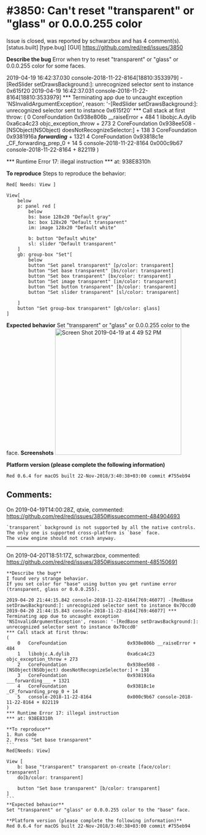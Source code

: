 
#3850: Can't reset "transparent" or "glass" or 0.0.0.255 color
================================================================================
Issue is closed, was reported by schwarzbox and has 4 comment(s).
[status.built] [type.bug] [GUI]
<https://github.com/red/red/issues/3850>

**Describe the bug**
Error when try to reset "transparent" or "glass" or 0.0.0.255 color for some faces.

2019-04-19 16:42:37.030 console-2018-11-22-8164[18810:3533979] -[RedSlider setDrawsBackground:]: unrecognized selector sent to instance 0x615f20
2019-04-19 16:42:37.031 console-2018-11-22-8164[18810:3533979] *** Terminating app due to uncaught exception 'NSInvalidArgumentException', reason: '-[RedSlider setDrawsBackground:]: unrecognized selector sent to instance 0x615f20'
*** Call stack at first throw:
(
    0   CoreFoundation                      0x938e806b __raiseError + 484
    1   libobjc.A.dylib                     0xa6ca4c23 objc_exception_throw + 273
    2   CoreFoundation                      0x938ee508 -[NSObject(NSObject) doesNotRecognizeSelector:] + 138
    3   CoreFoundation                      0x9381916a ___forwarding___ + 1321
    4   CoreFoundation                      0x93818c1e _CF_forwarding_prep_0 + 14
    5   console-2018-11-22-8164             0x000c9b67 console-2018-11-22-8164 + 822119
)

*** Runtime Error 17: illegal instruction
*** at: 938E8310h

**To reproduce**
Steps to reproduce the behavior:
```
Red[ Needs: View ]

View[
    below
    p: panel red [
        below
        bs: base 128x20 "Default gray"
        bx: box 128x20 "Default transparent"
        im: image 128x20 "Default white"

        b: button "Default white"
        sl: slider "Default transparent"
    ]
    gb: group-box "Set"[
        below
        button "Set panel transparent" [p/color: transparent]
        button "Set base transparent" [bs/color: transparent]
        button "Set box transparent" [bx/color: transparent]
        button "Set image transparent" [im/color: transparent]
        button "Set button transparent" [b/color: transparent]
        button "Set slider transparent" [sl/color: transparent]

    ]
    button "Set group-box transparent" [gb/color: glass]
]
```
**Expected behavior**
Set "transparent" or "glass" or 0.0.0.255 color to the face.
**Screenshots**
<img width="329" alt="Screen Shot 2019-04-19 at 4 49 52 PM" src="https://user-images.githubusercontent.com/31594850/56427078-32af3a00-62c3-11e9-925e-f409a017daa5.png">

**Platform version (please complete the following information)**
```
Red 0.6.4 for macOS built 22-Nov-2018/3:40:38+03:00 commit #755eb94
```


Comments:
--------------------------------------------------------------------------------

On 2019-04-19T14:00:28Z, qtxie, commented:
<https://github.com/red/red/issues/3850#issuecomment-484904693>

    `transparent` background is not supported by all the native controls. The only one is supported cross-platform is `base` face.
    The view engine should not crash anyway.

--------------------------------------------------------------------------------

On 2019-04-20T18:51:17Z, schwarzbox, commented:
<https://github.com/red/red/issues/3850#issuecomment-485150691>

    **Describe the bug**
    I found very strange behavior. 
    If you set color for "base" using button you get runtime error (transparent, glass or 0.0.0.255).
    
    2019-04-20 21:44:15.842 console-2018-11-22-8164[769:46077] -[RedBase setDrawsBackground:]: unrecognized selector sent to instance 0x70ccd0
    2019-04-20 21:44:15.843 console-2018-11-22-8164[769:46077] *** Terminating app due to uncaught exception 'NSInvalidArgumentException', reason: '-[RedBase setDrawsBackground:]: unrecognized selector sent to instance 0x70ccd0'
    *** Call stack at first throw:
    (
        0   CoreFoundation                      0x938e806b __raiseError + 484
        1   libobjc.A.dylib                     0xa6ca4c23 objc_exception_throw + 273
        2   CoreFoundation                      0x938ee508 -[NSObject(NSObject) doesNotRecognizeSelector:] + 138
        3   CoreFoundation                      0x9381916a ___forwarding___ + 1321
        4   CoreFoundation                      0x93818c1e _CF_forwarding_prep_0 + 14
        5   console-2018-11-22-8164             0x000c9b67 console-2018-11-22-8164 + 822119
    )
    *** Runtime Error 17: illegal instruction
    *** at: 938E8310h
    
    **To reproduce**
    1. Run code
    2. Press "Set base transparent"
    ```
    Red[Needs: View]
    
    View [
        b: base "transparent" transparent on-create [face/color: transparent]
        do[b/color: transparent]
    
        button "Set base transparent" [b/color: transparent]
    ]
    ```
    **Expected behavior**
    Set "transparent" or "glass" or 0.0.0.255 color to the "base" face.
    
    **Platform version (please complete the following information)**
    Red 0.6.4 for macOS built 22-Nov-2018/3:40:38+03:00 commit #755eb94

